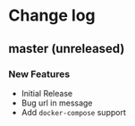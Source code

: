 # Change log

## master (unreleased)
### New Features

* Initial Release
* Bug url in message
* Add `docker-compose` support
